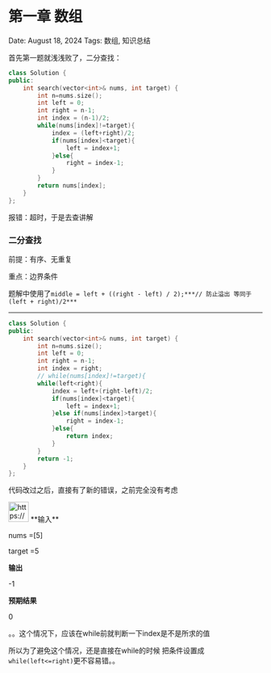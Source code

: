 # 第一章 数组

Date: August 18, 2024
Tags: 数组, 知识总结

首先第一题就浅浅败了，二分查找：

```cpp
class Solution {
public:
    int search(vector<int>& nums, int target) {
        int n=nums.size();
        int left = 0;
        int right = n-1;
        int index = (n-1)/2;
        while(nums[index]!=target){
            index = (left+right)/2;
            if(nums[index]<target){
                left = index+1;
            }else{
                right = index-1;
            }
        }
        return nums[index];
    }
};
```

报错：超时，于是去查讲解

### 二分查找

前提：有序、无重复

重点：边界条件

题解中使用了`middle = left + ((right - left) / 2);***// 防止溢出 等同于(left + right)/2***`

---

```cpp
class Solution {
public:
    int search(vector<int>& nums, int target) {
        int n=nums.size();
        int left = 0;
        int right = n-1;
        int index = right;
        // while(nums[index]!=target){
        while(left<right){
            index = left+(right-left)/2;
            if(nums[index]<target){
                left = index+1;
            }else if(nums[index]>target){
                right = index-1;
            }else{
                return index;
            }
        }
        return -1;
    }
};
```

代码改过之后，直接有了新的错误，之前完全没有考虑

<aside>
<img src="https://www.notion.so/icons/code_pink.svg" alt="https://www.notion.so/icons/code_pink.svg" width="40px" /> **输入**

nums =[5]

target =5

**输出**

-1

**预期结果**

0

</aside>

。。这个情况下，应该在while前就判断一下index是不是所求的值

所以为了避免这个情况，还是直接在while的时候 把条件设置成`while(left<=right)`更不容易错。。
